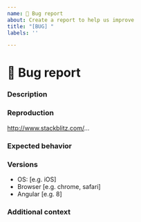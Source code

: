 ```yaml
---
name: 🐞 Bug report
about: Create a report to help us improve
title: "[BUG] "
labels: ''

---
```


# 🐞 Bug report

### Description
<!-- A clear and concise description of what the bug is -->


### Reproduction
<!-- Steps to reproduce or, preferably, a demo on StackBlitz or similar service -->
http://www.stackblitz.com/...

### Expected behavior
<!-- A clear and concise description of what you expected to happen -->

### Versions
 - OS: [e.g. iOS]
 - Browser [e.g. chrome, safari]
 - Angular [e.g. 8]

### Additional context
<!-- Add any other context about the problem here -->
